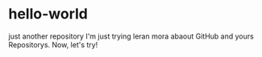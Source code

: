 # hello-world
just another repository
I'm just trying leran mora abaout GitHub and yours Repositorys.
Now, let's try!
